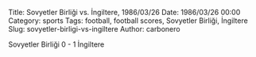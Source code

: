 Title: Sovyetler Birliği vs. İngiltere, 1986/03/26
Date: 1986/03/26 00:00
Category: sports
Tags: football, football scores, Sovyetler Birliği, İngiltere
Slug: sovyetler-birligi-vs-ingiltere
Author: carbonero


Sovyetler Birliği 0 - 1 İngiltere
